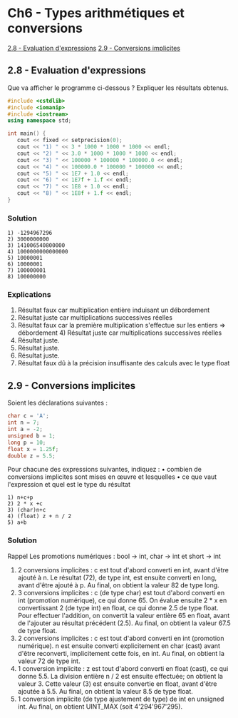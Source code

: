# Ch6 - Types arithmétiques et conversions

[2.8 - Evaluation d'expressions](#2.8---evaluation-d'expressions)
[2.9 - Conversions implicites](#2.9---Conversions-implicites)

## 2.8 - Evaluation d'expressions 

Que va afficher le programme ci-dessous ? Expliquer les résultats obtenus.

~~~cpp
#include <cstdlib>
#include <iomanip>
#include <iostream>
using namespace std;

int main() {
   cout << fixed << setprecision(0);
   cout << "1) " << 3 * 1000 * 1000 * 1000 << endl;
   cout << "2) " << 3.0 * 1000 * 1000 * 1000 << endl;
   cout << "3) " << 100000 * 100000 * 100000.0 << endl;
   cout << "4) " << 100000.0 * 100000 * 100000 << endl;
   cout << "5) " << 1E7 + 1.0 << endl;
   cout << "6) " << 1E7f + 1.f << endl;
   cout << "7) " << 1E8 + 1.0 << endl;
   cout << "8) " << 1E8f + 1.f << endl;
}
~~~

### Solution 
~~~
1) -1294967296
2) 3000000000
3) 141006540800000
4) 1000000000000000
5) 10000001
6) 10000001
7) 100000001
8) 100000000
~~~

### Explications
1) Résultat faux car multiplication entière induisant un débordement
2) Résultat juste car multiplications successives réelles
3) Résultat faux car la première multiplication s'effectue sur les entiers => débordement 4) Résultat juste car multiplications successives réelles
5) Résultat juste.
6) Résultat juste.
7) Résultat juste.
8) Résultat faux dû à la précision insuffisante des calculs avec le type float

## 2.9 - Conversions implicites

Soient les déclarations suivantes :
~~~cpp
char c = 'A';
int n = 7;
int a = -2;
unsigned b = 1;
long p = 10;
float x = 1.25f;
double z = 5.5;
~~~

Pour chacune des expressions suivantes, indiquez :
• combien de conversions implicites sont mises en œuvre et lesquelles
• ce que vaut l'expression et quel est le type du résultat

~~~
1) n+c+p
2) 2 * x +c
3) (char)n+c
4) (float) z + n / 2
5) a+b
~~~

### Solution 
Rappel Les promotions numériques : bool → int, char → int et short → int
1) 2 conversions implicites : c est tout d'abord converti en int, avant d'être ajouté à n.
Le résultat (72), de type int, est ensuite converti en long, avant d'être ajouté à p. Au final, on obtient la valeur 82 de type long.
2) 3 conversions implicites : c (de type char) est tout d'abord converti en int (promotion numérique), ce qui donne 65. On évalue ensuite 2 * x en convertissant 2 (de type int) en float, ce qui donne 2.5 de type float.
Pour effectuer l'addition, on convertit la valeur entière 65 en float, avant de l'ajouter au résultat précédent (2.5).
Au final, on obtient la valeur 67.5 de type float.
3) 2 conversions implicites : c est tout d'abord converti en int (promotion numérique).
n est ensuite converti explicitement en char (cast) avant d'être reconverti, implicitement cette fois, en int.
Au final, on obtient la valeur 72 de type int.
4) 1 conversion implicite : z est tout d'abord converti en float (cast), ce qui donne 5.5.
La division entière n / 2 est ensuite effectuée; on obtient la valeur 3. Cette valeur (3) est ensuite convertie en float, avant d'être ajoutée à 5.5. Au final, on obtient la valeur 8.5 de type float.
5) 1 conversion implicite (de type ajustement de type) de int en unsigned int. Au final, on obtient UINT_MAX (soit 4'294'967'295).
   
